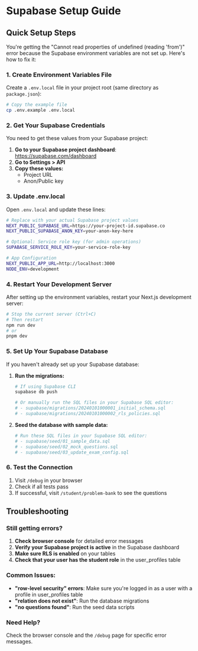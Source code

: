 # Supabase Setup Guide

## Quick Setup Steps

You're getting the "Cannot read properties of undefined (reading 'from')" error because the Supabase environment variables are not set up. Here's how to fix it:

### 1. Create Environment Variables File

Create a `.env.local` file in your project root (same directory as `package.json`):

```bash
# Copy the example file
cp .env.example .env.local
```

### 2. Get Your Supabase Credentials

You need to get these values from your Supabase project:

1. **Go to your Supabase project dashboard**: https://supabase.com/dashboard
2. **Go to Settings > API**
3. **Copy these values:**
   - Project URL
   - Anon/Public key

### 3. Update .env.local

Open `.env.local` and update these lines:

```bash
# Replace with your actual Supabase project values
NEXT_PUBLIC_SUPABASE_URL=https://your-project-id.supabase.co
NEXT_PUBLIC_SUPABASE_ANON_KEY=your-anon-key-here

# Optional: Service role key (for admin operations)
SUPABASE_SERVICE_ROLE_KEY=your-service-role-key

# App Configuration
NEXT_PUBLIC_APP_URL=http://localhost:3000
NODE_ENV=development
```

### 4. Restart Your Development Server

After setting up the environment variables, restart your Next.js development server:

```bash
# Stop the current server (Ctrl+C)
# Then restart
npm run dev
# or
pnpm dev
```

### 5. Set Up Your Supabase Database

If you haven't already set up your Supabase database:

1. **Run the migrations:**
   ```bash
   # If using Supabase CLI
   supabase db push
   
   # Or manually run the SQL files in your Supabase SQL editor:
   # - supabase/migrations/20240101000001_initial_schema.sql
   # - supabase/migrations/20240101000002_rls_policies.sql
   ```

2. **Seed the database with sample data:**
   ```bash
   # Run these SQL files in your Supabase SQL editor:
   # - supabase/seed/01_sample_data.sql
   # - supabase/seed/02_mock_questions.sql
   # - supabase/seed/03_update_exam_config.sql
   ```

### 6. Test the Connection

1. Visit `/debug` in your browser
2. Check if all tests pass
3. If successful, visit `/student/problem-bank` to see the questions

## Troubleshooting

### Still getting errors?

1. **Check browser console** for detailed error messages
2. **Verify your Supabase project is active** in the Supabase dashboard
3. **Make sure RLS is enabled** on your tables
4. **Check that your user has the student role** in the user_profiles table

### Common Issues:

- **"row-level security" errors**: Make sure you're logged in as a user with a profile in user_profiles table
- **"relation does not exist"**: Run the database migrations
- **"no questions found"**: Run the seed data scripts

### Need Help?

Check the browser console and the `/debug` page for specific error messages.